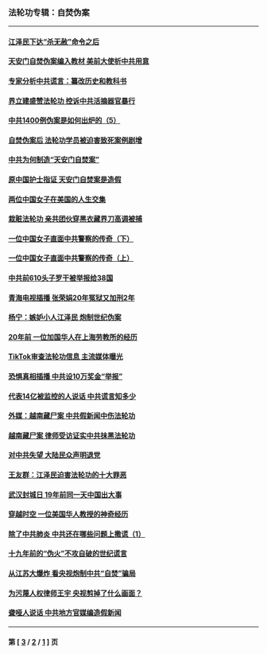 ### 法轮功专辑：自焚伪案
---
#### [江泽民下达“杀无赦”命令之后](../../pages/nf5562/n13878084.md?06200430) 
#### [天安门自焚伪案编入教材 美前大使析中共用意](../../pages/nf5562/n13791932.md?06200430) 
#### [专家分析中共谎言：纂改历史和教科书](../../pages/nf5562/n13781542.md?06200430) 
#### [界立建盛赞法轮功 控诉中共活摘器官暴行](../../pages/nf5562/n13781971.md?06200430) 
#### [中共1400例伪案是如何出炉的（5）](../../pages/nf5562/n13226831.md?06200430) 
#### [自焚伪案后 法轮功学员被迫害致死案例剧增](../../pages/nf5562/n13190600.md?06200430) 
#### [中共为何制造“天安门自焚案”](../../pages/nf5562/n13183270.md?06200430) 
#### [原中国护士指证 天安门自焚案是造假](../../pages/nf5562/n13172289.md?06200430) 
#### [两位中国女子在美国的人生交集](../../pages/nf5562/n13156138.md?06200430) 
#### [栽赃法轮功 亲共团伙穿黑衣藏界刀高调被捕](../../pages/nf5562/n13073780.md?06200430) 
#### [一位中国女子直面中共警察的传奇（下）](../../pages/nf5562/n12989706.md?06200430) 
#### [一位中国女子直面中共警察的传奇（上）](../../pages/nf5562/n12985072.md?06200430) 
#### [中共前610头子罗干被举报给38国](../../pages/nf5562/n12975419.md?06200430) 
#### [青海电视插播 张荣娟20年冤狱又加刑2年](../../pages/nf5562/n12738166.md?06200430) 
#### [杨宁：嫉妒小人江泽民 炮制世纪伪案](../../pages/nf5562/n12724108.md?06200430) 
#### [20年前 一位加国华人在上海劳教所的经历](../../pages/nf5562/n12707932.md?06200430) 
#### [TikTok审查法轮功信息 主流媒体曝光](../../pages/nf5562/n12362336.md?06200430) 
#### [恐惧真相插播 中共设10万奖金“举报”](../../pages/nf5562/n12306396.md?06200430) 
#### [代表14亿被监控的人说话 中共谎言知多少](../../pages/nf5562/n12297484.md?06200430) 
#### [外媒：越南藏尸案 中共假新闻中伤法轮功](../../pages/nf5562/n12264411.md?06200430) 
#### [越南藏尸案 律师受访证实中共抹黑法轮功](../../pages/nf5562/n12261878.md?06200430) 
#### [对中共失望 大陆民众声明退党](../../pages/nf5562/n12187315.md?06200430) 
#### [王友群：江泽民迫害法轮功的十大罪恶](../../pages/nf5562/n12169074.md?06200430) 
#### [武汉封城日 19年前同一天中国出大事](../../pages/nf5562/n12150901.md?06200430) 
#### [穿越时空  一位美国华人教授的神奇经历](../../pages/nf5562/n12097460.md?06200430) 
#### [除了中共肺炎 中共还在哪些问题上撒谎（1）](../../pages/nf5562/n11955770.md?06200430) 
#### [十九年前的“伪火”不攻自破的世纪谎言](../../pages/nf5562/n11813238.md?06200430) 
#### [从江苏大爆炸 看央视炮制中共“自焚”骗局](../../pages/nf5562/n11140275.md?06200430) 
#### [为污蔑人权律师王宇 央视剪掉了什么画面？](../../pages/nf5562/n11130142.md?06200430) 
#### [聋哑人说话 中共地方官媒编造假新闻](../../pages/nf5562/n11006067.md?06200430) 

---
#### 第 [ [3](./3.md?06200430) / [2](./2.md?06200430) / [1](./1.md?06200430) ] 页
